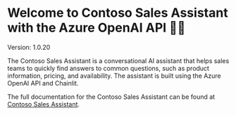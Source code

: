 # Welcome to Contoso Sales Assistant with the Azure OpenAI API 🚀🤖

Version: 1.0.20

The Contoso Sales Assistant is a conversational AI assistant that helps sales teams to quickly find answers to common questions, such as product information, pricing, and availability. The assistant is built using the Azure OpenAI API and Chainlit.

The full documentation for the Contoso Sales Assistant can be found at [Contoso Sales Assistant](https://gloveboxes.github.io/contoso-sales-azure-openai-assistant/).

<!-- Hi there, Developer! 👋 We're excited to have you on board. Chainlit is a powerful tool designed to help you prototype, debug and share applications built on top of LLMs.

## Useful Links 🔗

- **Documentation:** Get started with our comprehensive [Chainlit Documentation](https://docs.chainlit.io) 📚
- **Discord Community:** Join our friendly [Chainlit Discord](https://discord.gg/k73SQ3FyUh) to ask questions, share your projects, and connect with other developers! 💬

We can't wait to see what you create with Chainlit! Happy coding! 💻😊

## Welcome screen

To modify the welcome screen, edit the `chainlit.md` file at the root of your project. If you do not want a welcome screen, just leave this file empty. -->
